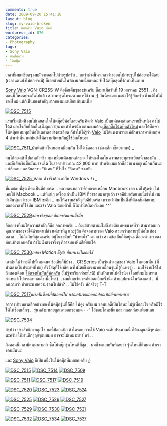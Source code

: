 ```yaml
---
comments: true
date: 2009-09-20 15:41:18
layout: blog
slug: my-vaio-broken
title: แอบถ่าย Vaio น้อย
wordpress_id: 876
categories:
- Photography
tags:
- Sony Vaio
- อัลบั้มภาพ
- โน้ตบุ๊ค
---
```


เวลาที่ผมเครียดๆ ผมมักจะออกไปถ่ายรูปครับ .. แต่ว่าช่วงนี้หาเวลาว่างออกไปถ่ายรูปไม่ค่อยจะได้เลย (เวลานอนยังไม่ค่อยจะมี) ก็เลยถ่ายมันในห้องนอนเนี่ยแหละ จับโน้ตบุ๊คสุดที่รักมาเป็นแบบ

[Sony Vaio](http://www.armno.in.th/content/sony-vaio) VGN-CR25S-W คือชื่อเต็มๆของมันครับ ซื้อมาเมื่อวันที่ 19 มกราคม 2551 .. ถึงตอนนี้ก็หมดประกันไปแล้ว สภาพทรุดโทรมตามการใช้งาน ;) วันนี้พามาแนะนำให้รู้จักครับ ถึงแม้ไม่ใช่ของใหม่ แต่ก็เป็นของสำคัญมากของผมเหมือนกันนะเนี่ย

[![DSC_7515](http://www.armno.in.th/wp-content/uploads/Vaio_C7E9/DSC_7515_thumb.jpg)](http://www.armno.in.th/wp-content/uploads/Vaio_C7E9/DSC_7515.jpg)

แรกเริ่มเดิมที ผมไม่เคยสนใจโน้ตบุ๊คยี่ห้อนี้เลยครับ คิดว่า Vaio เป็นแค่ของเล่นคนรวยชิ้นหนึ่ง คงไม่ได้ต่างอะไรกับยี่ห้ออื่น(ซึ่งถูกกว่า)มากเท่าไหร่นัก แต่พอผมต้อง[เลือกซื้อโน้ตบุ๊คตัวใหม่](http://www.armno.in.th/20080114/%E0%B8%A1%E0%B8%AD%E0%B8%87%E0%B8%AB%E0%B8%B2%E0%B9%82%E0%B8%99%E0%B9%89%E0%B8%95%E0%B8%9A%E0%B8%B8%E0%B9%8A%E0%B8%84%E0%B8%95%E0%B8%B1%E0%B8%A7%E0%B9%83%E0%B8%AB%E0%B8%A1%E0%B9%88) และได้ศึกษาโน้ตบุ๊คแทบทุกยี่ห้อในตลาดอย่างละเอียด ก็ทำให้ได้รู้ว่า [Vaio](http://www.armno.in.th/content/sony-vaio) ไม่ได้แพงเพราะแค่อักษรภาษาอังกฤษ 4 ตัวเท่านั้น แต่มันยังให้ความพิเศษกับผู้ใช้อีกตั้งเยอะ




[![DSC_7511](http://www.armno.in.th/wp-content/uploads/Vaio_C7E9/DSC_7511_thumb.jpg)](http://www.armno.in.th/wp-content/uploads/Vaio_C7E9/DSC_7511.jpg)_ฝุ่นติดข้างในเยอะเหมือนกัน ไม่ได้เช็ดออก (ช่องเล็ก เช็ดยากนะ) _


จนได้ลองเข้าไปเล่นตัวจริง ผมเหมือนต้องมนต์สะกด ให้หลงไหลในความสวยทุกระเบียดนิ้วของมัน .. และก็เสียเงินซื้อมันมาจนได้ ในราคาประมาณ 42,000 บาท สำหรับผมแล้วถือว่าแพงอยู่เหมือนกันนะ แต่ก็ยอม แลกกับความ “พิเศษ” ที่ไม่ใช่ “วิเศษ” ของมัน


[![DSC_7525](http://www.armno.in.th/wp-content/uploads/Vaio_C7E9/DSC_7525_thumb.jpg)](http://www.armno.in.th/wp-content/uploads/Vaio_C7E9/DSC_7525.jpg)_Vaio ตัวจริงต้องมากับ Windows จ้า _


ที่ผมชอบที่สุด ก็คงเป็นคีย์บอร์ด .. หลายคนบอกว่าคีย์บอร์ดเหมือน Macbook เลย ผมไม่รู้ครับ ไม่เคยใช้ Macbook .. แต่ที่แน่ๆ เครื่องเก่าเป็น IBM ที่ว่าชอบมากๆแล้ว เจอคีย์บอร์ดแบบนี้เข้าไป ผมว่ามันนุ่มกว่าของ IBM ซะอีก .. ผมให้ความสำคัญกับคีย์บอร์ด เพราะว่ามันเป็นสิ่งที่ต้องสัมผัสแทบตลอดเวลาที่ใช้มัน และเจ้า Vaio น้อยตัวนี้ ก็ไม่ทำให้ผิดหวังเลย ^^”


[![DSC_7529](http://www.armno.in.th/wp-content/uploads/Vaio_C7E9/DSC_7529_thumb.jpg)](http://www.armno.in.th/wp-content/uploads/Vaio_C7E9/DSC_7529.jpg)_ชอบจริงๆเลย คีย์บอร์ดแบบนี้เนี่ย_


อีกอย่างที่ผมให้ความสำคัญก็คือ จอภาพครับ .. ถึงแม้สายตาผมไม่ถึงระดับเทพขนาดที่ว่า สามารถแยกคุณภาพของจอได้ด้วยตาเปล่า แต่เท่าที่ดู และรู้สึก คือจอภาพของ Vaio สวยกว่าหลายๆยี่ห้อในท้องตลาด .. ไม่ถึงกับที่สุดนะครับ อยู่ในระดับที่ “น่าพอใจ” มากกว่า ส่วนข้อเสียก็มีอยู่นะ คือองศาการมองค่อนข้างแคบครับ ถ้าไม่นั่งตรงจริงๆ ก็อาจมองห็นสีเพี้ยนได้


[![DSC_7530](http://www.armno.in.th/wp-content/uploads/Vaio_C7E9/DSC_7530_thumb.jpg)](http://www.armno.in.th/wp-content/uploads/Vaio_C7E9/DSC_7530.jpg)_กล้อง Motion Eye ที่แทบจะไม่เคยใช้_


เอาล่ะ ใช่ว่าจะดีไปทั้งหมดนะ ข้อเสียก็มีบ้าง .. CR Series เป็นรุ่นล่างสุดของ Vaio ในตอนนั้น (ที่ทำตลาดในประเทศไทย) ดังวัสดุที่ใช้ผลิต คงไม่ได้แข็งแรงมากเหมือนรุ่นพี่(ที่แพงๆ) .. ผมใช้งานได้ไม่ถึงสองเดือน [ไอ้ตรงนั้นมันก็หักครับ](http://www.armno.in.th/20080320/%E0%B9%81%E0%B8%A5%E0%B8%B0%E0%B9%81%E0%B8%A5%E0%B9%89%E0%B8%A7%E0%B9%84%E0%B8%A7%E0%B9%82%E0%B8%AD%E0%B9%89%E0%B8%99%E0%B9%89%E0%B8%AD%E0%B8%A2%E0%B8%82%E0%B8%AD%E0%B8%87%E0%B8%9C%E0%B8%A1%E0%B8%81) (ไม่รู้จะเรียกว่าอะไรดี) มันหักหายไปครึ่งนึง (โดยที่ผมไม่ทราบสาเหตุว่าไปกระแทกอะไรเมื่อไหร่) .. ผมก็เลยจัดการตัดออกอีกครึ่งนึง ด้วยอุปกรณ์ในห้องแลป .. มีคนถามว่า ช่วยระบายความร้อนรึเปล่า? .. ไม่ใช่ครับ หักจริงๆ T-T


[![DSC_7517](http://www.armno.in.th/wp-content/uploads/Vaio_C7E9/DSC_7517_thumb.jpg)](http://www.armno.in.th/wp-content/uploads/Vaio_C7E9/DSC_7517.jpg)_แผงกั้นซิ้งก์ที่ตัดออกไป พร้อมกับรอยถลอกปอกเปิกอีกพอเหมาะ_


อาการประหลาดอีกอย่างของโน้ตบุ๊กรุ่นนี้ก็คือ ไฟดูด ครับผม ขอบบอดี้เป็นโลหะ ไม่รู้เพื่ออะไร หรือมีไว้ให้ไฟช็อตเล็กๆ .. รุ่นหลังมาเลยถูกเอาออกซะหมด - -“ ไอ้ขอบโลหะนี่แหละ ถลอกก่อนเพื่อนเลย

[![DSC_7534](http://www.armno.in.th/wp-content/uploads/Vaio_C7E9/DSC_7534_thumb.jpg)](http://www.armno.in.th/wp-content/uploads/Vaio_C7E9/DSC_7534.jpg)

สรุปว่า ประสิทธิภาพถูกใจ บอดี้ป้อกแป้ก ถ้าใครอยากจะใช้ Vaio ระดับประมาณนี้ ก็ต้องดูแลดีๆหน่อยนะครับ ใช้งานถึกๆลุยๆแบบผม อาจจะไม่เหมาะเท่าไหร่ ..

ถึงตอนนี้เวลามีคนมาถามว่า ซื้อโน้ตบุ๊กรุ่นไหนดีที่สุด .. ผมก็จะตอบทันทีเลยว่า รุ่นไหนก็ดีหมด ถ้าเราชอบมันนะ

และ [Sony Vaio](http://www.armno.in.th/content/sony-vaio) ก็เป็นหนึ่งในโน้ตบุ๊กที่ผมชอบครับ ;)

[![DSC_7515](http://www.armno.in.th/wp-content/uploads/Vaio_C7E9/DSC_7515_thumb_3.jpg)](http://www.armno.in.th/wp-content/uploads/Vaio_C7E9/DSC_7515_3.jpg) [![DSC_7514](http://www.armno.in.th/wp-content/uploads/Vaio_C7E9/DSC_7514_thumb.jpg)](http://www.armno.in.th/wp-content/uploads/Vaio_C7E9/DSC_7514.jpg) [![DSC_7509](http://www.armno.in.th/wp-content/uploads/Vaio_C7E9/DSC_7509_thumb.jpg)](http://www.armno.in.th/wp-content/uploads/Vaio_C7E9/DSC_7509.jpg)

[![DSC_7511](http://www.armno.in.th/wp-content/uploads/Vaio_C7E9/DSC_7511_thumb_3.jpg)](http://www.armno.in.th/wp-content/uploads/Vaio_C7E9/DSC_7511_3.jpg) [![DSC_7517](http://www.armno.in.th/wp-content/uploads/Vaio_C7E9/DSC_7517_thumb_3.jpg)](http://www.armno.in.th/wp-content/uploads/Vaio_C7E9/DSC_7517_3.jpg) [![DSC_7519](http://www.armno.in.th/wp-content/uploads/Vaio_C7E9/DSC_7519_thumb.jpg)](http://www.armno.in.th/wp-content/uploads/Vaio_C7E9/DSC_7519.jpg)

[![DSC_7520](http://www.armno.in.th/wp-content/uploads/Vaio_C7E9/DSC_7520_thumb.jpg)](http://www.armno.in.th/wp-content/uploads/Vaio_C7E9/DSC_7520.jpg) [![DSC_7523](http://www.armno.in.th/wp-content/uploads/Vaio_C7E9/DSC_7523_thumb.jpg)](http://www.armno.in.th/wp-content/uploads/Vaio_C7E9/DSC_7523.jpg) [![DSC_7524](http://www.armno.in.th/wp-content/uploads/Vaio_C7E9/DSC_7524_thumb.jpg)](http://www.armno.in.th/wp-content/uploads/Vaio_C7E9/DSC_7524.jpg)

[![DSC_7525](http://www.armno.in.th/wp-content/uploads/Vaio_C7E9/DSC_7525_thumb_3.jpg)](http://www.armno.in.th/wp-content/uploads/Vaio_C7E9/DSC_7525_3.jpg) [![DSC_7526](http://www.armno.in.th/wp-content/uploads/Vaio_C7E9/DSC_7526_thumb.jpg)](http://www.armno.in.th/wp-content/uploads/Vaio_C7E9/DSC_7526.jpg) [![DSC_7527](http://www.armno.in.th/wp-content/uploads/Vaio_C7E9/DSC_7527_thumb.jpg)](http://www.armno.in.th/wp-content/uploads/Vaio_C7E9/DSC_7527.jpg)

[![DSC_7529](http://www.armno.in.th/wp-content/uploads/Vaio_C7E9/DSC_7529_thumb_3.jpg)](http://www.armno.in.th/wp-content/uploads/Vaio_C7E9/DSC_7529_3.jpg) [![DSC_7530](http://www.armno.in.th/wp-content/uploads/Vaio_C7E9/DSC_7530_thumb_3.jpg)](http://www.armno.in.th/wp-content/uploads/Vaio_C7E9/DSC_7530_3.jpg) [![DSC_7531](http://www.armno.in.th/wp-content/uploads/Vaio_C7E9/DSC_7531_thumb.jpg)](http://www.armno.in.th/wp-content/uploads/Vaio_C7E9/DSC_7531.jpg)

[![DSC_7532](http://www.armno.in.th/wp-content/uploads/Vaio_C7E9/DSC_7532_thumb.jpg)](http://www.armno.in.th/wp-content/uploads/Vaio_C7E9/DSC_7532.jpg) [![DSC_7534](http://www.armno.in.th/wp-content/uploads/Vaio_C7E9/DSC_7534_thumb_3.jpg)](http://www.armno.in.th/wp-content/uploads/Vaio_C7E9/DSC_7534_3.jpg) [![DSC_7537](http://www.armno.in.th/wp-content/uploads/Vaio_C7E9/DSC_7537_thumb.jpg)](http://www.armno.in.th/wp-content/uploads/Vaio_C7E9/DSC_7537.jpg)
